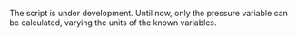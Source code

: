 The script is under development. Until now, only the pressure variable can be calculated, varying the units of the known variables.
